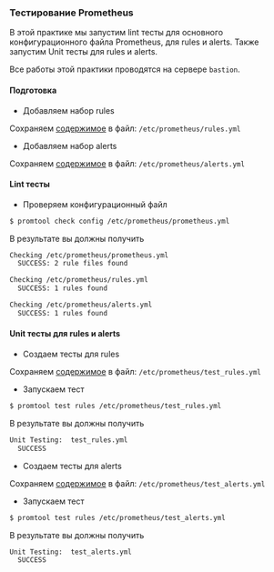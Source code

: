 ### Тестирование Prometheus

В этой практике мы запустим lint тесты для основного конфигурационного файла Prometheus, для rules и alerts. Также запустим Unit тесты для rules и alerts.

Все работы этой практики проводятся на сервере `bastion`.

#### Подготовка

* Добавляем набор rules

Сохраняем [содержимое](https://gitlab.slurm.io/devops/devops/raw/master/practice/7.monitoring/02-unit-test/configs/rules.yml) в файл: `/etc/prometheus/rules.yml`

* Добавляем набор alerts

Сохраняем [содержимое](https://gitlab.slurm.io/devops/devops/raw/master/practice/7.monitoring/02-unit-test/configs/alerts.yml) в файл: `/etc/prometheus/alerts.yml`

#### Lint тесты

* Проверяем конфигурационный файл

```bash
$ promtool check config /etc/prometheus/prometheus.yml 
```

В результате вы должны получить
```bash
Checking /etc/prometheus/prometheus.yml
  SUCCESS: 2 rule files found

Checking /etc/prometheus/rules.yml
  SUCCESS: 1 rules found

Checking /etc/prometheus/alerts.yml
  SUCCESS: 1 rules found

```

#### Unit тесты для rules и alerts

* Создаем тесты для rules

Сохраняем [содержимое](https://gitlab.slurm.io/devops/devops/raw/master/practice/7.monitoring/02-unit-test/configs/test_rules.yml) в файл: `/etc/prometheus/test_rules.yml`
* Запускаем тест

```bash
$ promtool test rules /etc/prometheus/test_rules.yml        
```
В результате вы должны получить
```bash
Unit Testing:  test_rules.yml
  SUCCESS

```

* Создаем тесты для alerts

Сохраняем [содержимое](https://gitlab.slurm.io/devops/devops/raw/master/practice/7.monitoring/02-unit-test/configs/test_alerts.yml) в файл: `/etc/prometheus/test_alerts.yml`
* Запускаем тест

```bash
$ promtool test rules /etc/prometheus/test_alerts.yml        
```
В результате вы должны получить
```bash
Unit Testing:  test_alerts.yml
  SUCCESS

```
